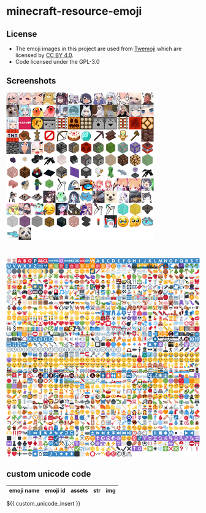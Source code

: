 # minecraft-resource-emoji

## License

* The emoji images in this project are used from [Twemoji](https://twemoji.twitter.com/) which are licensed by [CC BY 4.0](https://creativecommons.org/licenses/by/4.0/).
* Code licensed under the GPL-3.0

## Screenshots

![](https://raw.githubusercontent.com/mc-cloud-town/minecraft-resource-emoji/assets/resources/assets/minecraft/textures/font/discord-emoji.png)

<br />

![](https://raw.githubusercontent.com/mc-cloud-town/minecraft-resource-emoji/assets/resources/assets/minecraft/textures/font/twitter-emoji.png)

## custom unicode code

| emoji name | emoji id | **assets** |  str  |  img  |
| :--------: | :------: | :--------: | :---: | :---: |
${{ custom_unicode_insert }}
